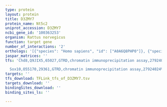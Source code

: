 ```yaml
---
type: protein
layout: protein
title: D3ZMY7
protein_name: Nt5c2
uniprot_accession: D3ZMY7
ncbi_gene_id: '100363253'
organism: Rattus norvegicus
function: target gene
number_of_interactions: '2'
orthologs: '[{"species": "Homo sapiens", "id": ["A0A6Q8PHP0"]}, {"species": "Danio rerio", "id": ["A2ATX6"]}, {"species": "Mus musculus", "id": ["<a href=\"/protein/q3v1l4\">Q3V1L4</a>"]}]'
jaspar_matrices: ''
tfs: 'Chd8,Q9JIX5,65027,GTRD,chromatin immunoprecipitation assay,27924024%5Buid%5D,No

  Sox10,O55170,29361,GTRD,chromatin immunoprecipitation assay,27924024%5Buid%5D,No'
targets: ''
tfs_download: TFLink_tfs_of_D3ZMY7.tsv
targets_download: ''
bindingSites_download: ''
binding_sites_ls: ''

---
```

